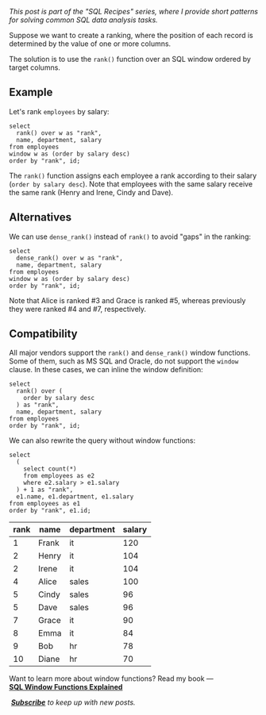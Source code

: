 _This post is part of the "SQL Recipes" series, where I provide short patterns for solving common SQL data analysis tasks._

Suppose we want to create a ranking, where the position of each record is determined by the value of one or more columns.

The solution is to use the `rank()` function over an SQL window ordered by target columns.

## Example

Let's rank `employees` by salary:

```
select
  rank() over w as "rank",
  name, department, salary
from employees
window w as (order by salary desc)
order by "rank", id;
```

The `rank()` function assigns each employee a rank according to their salary (`order by salary desc`). Note that employees with the same salary receive the same rank (Henry and Irene, Cindy and Dave).

## Alternatives

We can use `dense_rank()` instead of `rank()` to avoid "gaps" in the ranking:

```
select
  dense_rank() over w as "rank",
  name, department, salary
from employees
window w as (order by salary desc)
order by "rank", id;
```

Note that Alice is ranked #3 and Grace is ranked #5, whereas previously they were ranked #4 and #7, respectively.

## Compatibility

All major vendors support the `rank()` and `dense_rank()` window functions. Some of them, such as MS SQL and Oracle, do not support the `window` clause. In these cases, we can inline the window definition:

```
select
  rank() over (
    order by salary desc
  ) as "rank",
  name, department, salary
from employees
order by "rank", id;
```

We can also rewrite the query without window functions:

```
select
  (
    select count(*)
    from employees as e2
    where e2.salary > e1.salary
  ) + 1 as "rank",
  e1.name, e1.department, e1.salary
from employees as e1
order by "rank", e1.id;
```

| rank | name | department | salary |
| --- | --- | --- | --- |
| 1 | Frank | it | 120 |
| 2 | Henry | it | 104 |
| 2 | Irene | it | 104 |
| 4 | Alice | sales | 100 |
| 5 | Cindy | sales | 96 |
| 5 | Dave | sales | 96 |
| 7 | Grace | it | 90 |
| 8 | Emma | it | 84 |
| 9 | Bob | hr | 78 |
| 10 | Diane | hr | 70 |

Want to learn more about window functions? Read my book — [**SQL Window Functions Explained**](https://antonz.org/sql-window-functions-book/)

 _[**Subscribe**](https://antonz.org/subscribe/) to keep up with new posts._
